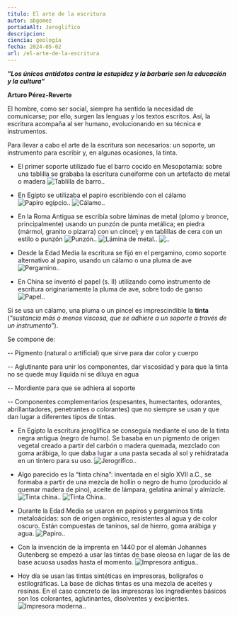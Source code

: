 ```yaml
---
titulo: El arte de la escritura
autor: abgomez
portadaAlt: Jeroglífico
descripcion: 
ciencia: geología
fecha: 2024-05-02
url: /el-arte-de-la-escritura
---
```


***"Los únicos antídotos contra la estupidez y la barbarie son la educación y la cultura"***

**Arturo Pérez-Reverte**

El hombre, como ser social, siempre ha sentido la necesidad de comunicarse; por ello, surgen las lenguas y los textos escritos. Así, la escritura acompaña al ser humano, evolucionando en su técnica e instrumentos.

Para llevar a cabo el arte de la escritura son necesarios: un soporte, un instrumento para escribir y, en algunas ocasiones, la tinta.


- El primer soporte utilizado fue el barro cocido en Mesopotamia: sobre una tablilla se grababa la escritura cuneiforme con un artefacto de metal o madera
![Tablilla de barro..](/images/contenido/el-arte-de-la-escritura/Imagen1.webp)

- En Egipto se utilizaba el papiro escribiendo con el cálamo
![Papiro egipcio..](/images/contenido/el-arte-de-la-escritura/Imagen2.webp)
![Cálamo..](/images/contenido/el-arte-de-la-escritura/Imagen3.webp)

- En la Roma Antigua se escribía sobre láminas de metal (plomo y bronce, principalmente) usando un punzón de punta metálica; en piedra (mármol, granito o pizarra) con un cincel; y en tablillas de cera con un estilo o punzón
![Punzón..](/images/contenido/el-arte-de-la-escritura/Imagen4.webp)
![Lámina de metal..](/images/contenido/el-arte-de-la-escritura/Imagen5.webp)
![..](/images/contenido/el-arte-de-la-escritura/Imagen6.webp)

- Desde la Edad Media la escritura se fijó en el pergamino, como soporte alternativo al papiro, usando un cálamo o una pluma de ave
![Pergamino..](/images/contenido/el-arte-de-la-escritura/Imagen7.webp)

- En China se inventó el papel (s. II) utilizando como instrumento de escritura originariamente la pluma de ave, sobre todo de ganso
![Papel..](/images/contenido/el-arte-de-la-escritura/Imagen8.webp)

Si se usa un cálamo, una pluma o un pincel es imprescindible la **tinta** (*“sustancia más o menos viscosa, que se adhiere a un soporte a través de un instrumento”*). 

Se compone de: 

-- Pigmento (natural o artificial) que sirve para dar color y cuerpo

-- Aglutinante para unir los componentes, dar viscosidad y para que la tinta no se quede muy líquida ni se diluya en agua

-- Mordiente para que se adhiera al soporte

-- Componentes complementarios (espesantes, humectantes, odorantes, abrillantadores, penetrantes o colorantes) que no siempre se usan y que dan lugar a diferentes tipos de tintas.

- En Egipto la escritura jeroglífica se conseguía mediante el uso de la tinta negra antigua (negro de humo). Se basaba en un pigmento de origen vegetal creado a partir del carbón o madera quemada, mezclado con goma arábiga, lo que daba lugar a una pasta secada al sol y rehidratada en un tintero para su uso.
![Jerogrífico..](/images/contenido/el-arte-de-la-escritura/Imagen9.webp)

- Algo parecido es la “tinta china”: inventada en el siglo XVII a.C., se formaba a partir de una mezcla de hollín o negro de humo (producido al quemar madera de pino), aceite de lámpara, gelatina animal y almizcle.
![Tinta china..](/images/contenido/el-arte-de-la-escritura/Imagen10.webp)
![Tinta China..](/images/contenido/el-arte-de-la-escritura/Imagen11.webp)

- Durante la Edad Media se usaron en papiros y pergaminos tinta metaloácidas: son de origen orgánico, resistentes al agua y de color oscuro. Están compuestas de taninos, sal de hierro, goma arábiga y agua.
![Papiro..](/images/contenido/el-arte-de-la-escritura/Imagen12.webp)

- Con la invención de la imprenta en 1440 por el alemán Johannes Gutenberg se empezó a usar las tintas de base oleosa en lugar de las de base acuosa usadas hasta el momento. 
![Impresora antigua..](/images/contenido/el-arte-de-la-escritura/Imagen13.webp)

- Hoy día se usan las tintas sintéticas en impresoras, bolígrafos o estilográficas. La base de dichas tintas es una mezcla de aceites y resinas. En el caso concreto de las impresoras los ingredientes básicos son los colorantes, aglutinantes, disolventes y excipientes.
![Impresora moderna..](/images/contenido/el-arte-de-la-escritura/Imagen14.webp)